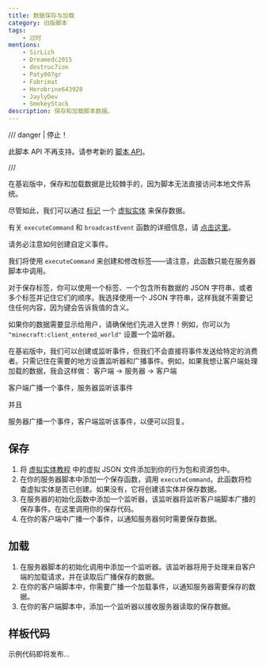 ```yaml
---
title: 数据保存与加载
category: 旧版脚本
tags:
    - 过时
mentions:
    - SirLich
    - Dreamedc2015
    - destruc7ion
    - Paty007gr
    - Fabrimat
    - Herobrine643928
    - JaylyDev
    - SmokeyStack
description: 保存和加载脚本数据。
---
```


/// danger | 停止！

此脚本 API 不再支持。请参考新的 [脚本 API](../scripting/starting-scripts.md)。

///

在基岩版中，保存和加载数据是比较棘手的，因为脚本无法直接访问本地文件系统。

尽管如此，我们可以通过 [标记](https://www.youtube.com/watch?v=tjragqkAlMc) 一个 [虚拟实体](../entities/dummy-entities.md) 来保存数据。

有关 `executeCommand` 和 `broadcastEvent` 函数的详细信息，请 [点击这里](https://bedrock.dev/docs/stable/Scripting)。

请务必注意如何创建自定义事件。

我们将使用 `executeCommand` 来创建和修改标签——请注意，此函数只能在服务器脚本中调用。

对于保存标签，你可以使用一个标签、一个包含所有数据的 JSON 字符串，或者多个标签并记住它们的顺序。我选择使用一个 JSON 字符串，这样我就不需要记住任何内容，因为键会告诉我值的含义。

如果你的数据需要显示给用户，请确保他们先进入世界！例如，你可以为 `"minecraft:client_entered_world"` 设置一个监听器。

在基岩版中，我们可以创建或监听事件，但我们不会直接将事件发送给特定的消费者。只需记住在需要的地方设置监听器和广播事件。例如，如果我想让客户端处理加载的数据，我会这样做：
客户端 -> 服务器 -> 客户端

客户端广播一个事件，服务器监听该事件

并且

服务器广播一个事件，客户端监听该事件，以便可以回复。

## 保存

1. 将 [虚拟实体教程](../entities/dummy-entities.md) 中的虚拟 JSON 文件添加到你的行为包和资源包中。
2. 在你的服务器脚本中添加一个保存函数，调用 `executeCommand`。此函数将检查虚拟实体是否已创建。如果没有，它将创建该实体并保存数据。
3. 在服务器的初始化函数中添加一个监听器，该监听器将监听客户端脚本广播的保存事件。在这里调用你的保存代码。
4. 在你的客户端中广播一个事件，以通知服务器何时需要保存数据。

## 加载

1. 在服务器脚本的初始化调用中添加一个监听器。该监听器将用于处理来自客户端的加载请求，并在读取后广播保存的数据。
2. 在你的客户端脚本中，你需要广播一个加载事件，以通知服务器需要保存的数据。
3. 在你的客户端脚本中，添加一个监听器以接收服务器读取的保存数据。

## 样板代码

示例代码即将发布...